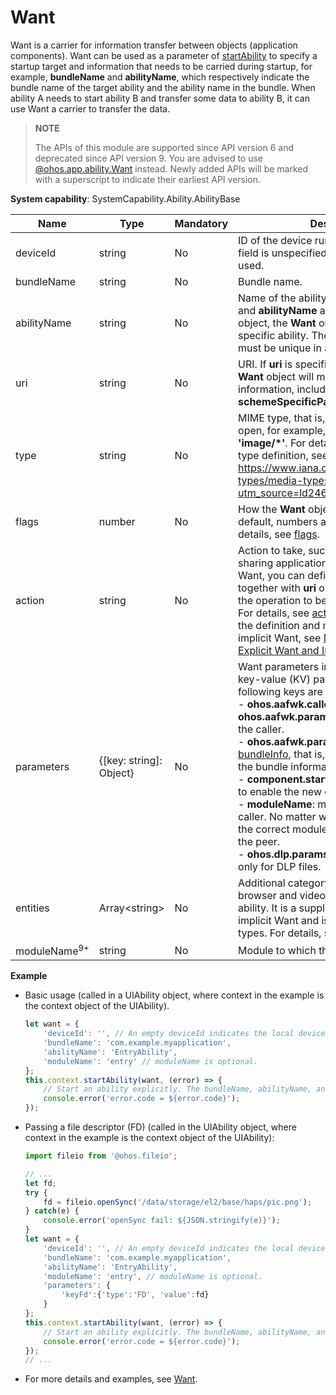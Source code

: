 # Want

Want is a carrier for information transfer between objects (application components). Want can be used as a parameter of [startAbility](js-apis-inner-application-uiAbilityContext.md#uiabilitycontextstartability) to specify a startup target and information that needs to be carried during startup, for example, **bundleName** and **abilityName**, which respectively indicate the bundle name of the target ability and the ability name in the bundle. When ability A needs to start ability B and transfer some data to ability B, it can use Want a carrier to transfer the data.

> **NOTE**
> 
> The APIs of this module are supported since API version 6 and deprecated since API version 9. You are advised to use [@ohos.app.ability.Want](js-apis-app-ability-want.md) instead. Newly added APIs will be marked with a superscript to indicate their earliest API version.

**System capability**: SystemCapability.Ability.AbilityBase

| Name       | Type                | Mandatory| Description                                                        |
| ----------- | -------------------- | ---- | ------------------------------------------------------------ |
| deviceId    | string               | No  | ID of the device running the ability. If this field is unspecified, the local device is used.                               |
| bundleName   | string               | No  | Bundle name.|
| abilityName  | string               | No  | Name of the ability. If both **bundleName** and **abilityName** are specified in a **Want** object, the **Want** object can match a specific ability. The value of **abilityName** must be unique in an application.|
| uri          | string               | No  | URI. If **uri** is specified in a **Want** object, the **Want** object will match the specified URI information, including **scheme**, **schemeSpecificPart**, **authority**, and **path**.|
| type         | string               | No  | MIME type, that is, the type of the file to open, for example, **'text/xml'** and **'image/*'**. For details about the MIME type definition, see https://www.iana.org/assignments/media-types/media-types.xhtml?utm_source=ld246.com.  |
| flags        | number               | No  | How the **Want** object will be handled. By default, numbers are passed in. For details, see [flags](js-apis-ability-wantConstant.md#wantconstantflags). |
| action      | string               | No  | Action to take, such as viewing and sharing application details. In implicit Want, you can define this field and use it together with **uri** or **parameters** to specify the operation to be performed on the data. For details, see [action](js-apis-app-ability-wantConstant.md#wantconstantaction). For details about the definition and matching rules of implicit Want, see [Matching Rules of Explicit Want and Implicit Want](application-models/explicit-implicit-want-mappings.md).                        |
| parameters   | {[key: string]: Object} | No  | Want parameters in the form of custom key-value (KV) pairs. By default, the following keys are carried:<br>- **ohos.aafwk.callerPid**: PID of the caller.<br>**ohos.aafwk.param.callerToken**: token of the caller.<br>- **ohos.aafwk.param.callerUid**: UID in [bundleInfo](js-apis-bundle-BundleInfo.md#bundleinfo-1), that is, the application UID in the bundle information.<br>- **component.startup.newRules**: whether to enable the new control rule.<br>- **moduleName**: module name of the caller. No matter what this field is set to, the correct module name will be sent to the peer.<br>- **ohos.dlp.params.sandbox**: available only for DLP files.                                  |
| entities    | Array\<string>       | No  | Additional category information (such as browser and video player) of the target ability. It is a supplement to **action** in implicit Want and is used to filter ability types. For details, see [entity](js-apis-app-ability-wantConstant.md#wantconstantentity).                                 |
| moduleName<sup>9+</sup> | string | No   | Module to which the ability belongs.|

**Example**

- Basic usage (called in a UIAbility object, where context in the example is the context object of the UIAbility).

  ```ts
  let want = {
      'deviceId': '', // An empty deviceId indicates the local device.
      'bundleName': 'com.example.myapplication',
      'abilityName': 'EntryAbility',
      'moduleName': 'entry' // moduleName is optional.
  };
  this.context.startAbility(want, (error) => {
      // Start an ability explicitly. The bundleName, abilityName, and moduleName parameters work together to uniquely identify an ability.
      console.error('error.code = ${error.code}');
  });
  ```

- Passing a file descriptor (FD) (called in the UIAbility object, where context in the example is the context object of the UIAbility):

  ```ts
  import fileio from '@ohos.fileio';
  
  // ...
  let fd;
  try {
      fd = fileio.openSync('/data/storage/el2/base/haps/pic.png');
  } catch(e) {
      console.error('openSync fail: ${JSON.stringify(e)}');
  }
  let want = {
      'deviceId': '', // An empty deviceId indicates the local device.
      'bundleName': 'com.example.myapplication',
      'abilityName': 'EntryAbility',
      'moduleName': 'entry', // moduleName is optional.
      'parameters': {
          'keyFd':{'type':'FD', 'value':fd}
      }
  };
  this.context.startAbility(want, (error) => {
      // Start an ability explicitly. The bundleName, abilityName, and moduleName parameters work together to uniquely identify an ability.
      console.error('error.code = ${error.code}');
  });
  // ...
  ```
  
- For more details and examples, see [Want](../../application-models/want-overview.md).

   <!--no_check--> 

